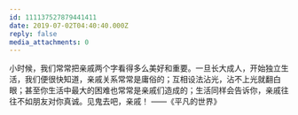 ```yaml
---
id: 111137527879441411
date: 2019-07-02T04:40:40.000Z
reply: false
media_attachments: 0
---
```


小时候，我们常常把亲戚两个字看得多么美好和重要。一旦长大成人，开始独立生活，我们便很快知道，亲戚关系常常是庸俗的；互相设法沾光，沾不上光就翻白眼；甚至你生活中最大的困难也常常是亲戚们造成的；生活同样会告诉你，亲戚往往不如朋友对你真诚。见鬼去吧，亲戚！ ——《平凡的世界》

